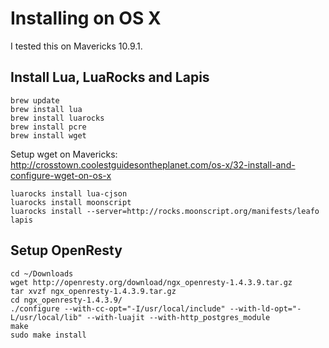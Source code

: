 # Installing on OS X

I tested this on Mavericks 10.9.1.

## Install Lua, LuaRocks and Lapis

	brew update
	brew install lua
	brew install luarocks
	brew install pcre
	brew install wget
	
Setup wget on Mavericks: http://crosstown.coolestguidesontheplanet.com/os-x/32-install-and-configure-wget-on-os-x

	luarocks install lua-cjson
	luarocks install moonscript
	luarocks install --server=http://rocks.moonscript.org/manifests/leafo lapis

## Setup OpenResty

	cd ~/Downloads
	wget http://openresty.org/download/ngx_openresty-1.4.3.9.tar.gz
	tar xvzf ngx_openresty-1.4.3.9.tar.gz
	cd ngx_openresty-1.4.3.9/
	./configure --with-cc-opt="-I/usr/local/include" --with-ld-opt="-L/usr/local/lib" --with-luajit --with-http_postgres_module
	make
	sudo make install

